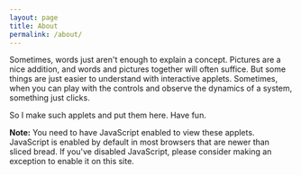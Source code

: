```yaml
---
layout: page
title: About
permalink: /about/
---
```


Sometimes, words just aren't enough to explain a concept.
Pictures are a nice addition, and words and pictures together will often suffice.
But some things are just easier to understand with interactive applets.
Sometimes, when you can play with the controls and observe the dynamics of a system, something just clicks.

So I make such applets and put them here.
Have fun.

<strong>Note:</strong>
You need to have JavaScript enabled to view these applets.
JavaScript is enabled by default in most browsers that are newer than sliced bread.
If you've disabled JavaScript, please consider making an exception to enable it on this site.
